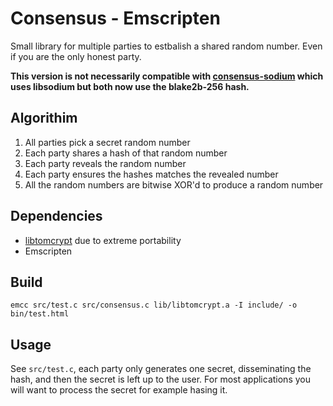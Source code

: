 # Consensus - Emscripten

Small library for multiple parties to estbalish a shared random number. Even if you are the only honest party.

**This version is not necessarily compatible with [consensus-sodium](https://github.com/ali-raheem/consensus-sodium) which uses libsodium but both now use the blake2b-256 hash.**

## Algorithim

1. All parties pick a secret random number
2. Each party shares a hash of that random number
3. Each party reveals the random number
4. Each party ensures the hashes matches the revealed number
5. All the random numbers are bitwise XOR'd to produce a random number

## Dependencies

- [libtomcrypt](https://github.com/libtom/libtomcrypt) due to extreme portability
- Emscripten

## Build

```
emcc src/test.c src/consensus.c lib/libtomcrypt.a -I include/ -o bin/test.html
```

## Usage

See `src/test.c`, each party only generates one secret, disseminating the hash, and then the secret is left up to the user. For most applications you will want to process the secret for example hasing it.